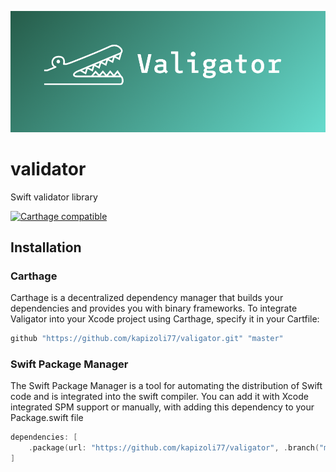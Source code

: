 ![Valigator](valigator.png)

# validator
Swift validator library

[![Carthage compatible](https://img.shields.io/badge/Carthage-compatible-4BC51D.svg?style=flat)](https://github.com/Carthage/Carthage)


## Installation
### Carthage

Carthage is a decentralized dependency manager that builds your dependencies and provides you with binary frameworks. To integrate Valigator into your Xcode project using Carthage, specify it in your Cartfile:
```ruby
github "https://github.com/kapizoli77/valigator.git" "master"
```

### Swift Package Manager
The Swift Package Manager is a tool for automating the distribution of Swift code and is integrated into the swift compiler. You can add it with Xcode integrated SPM support or manually, with adding this dependency to your Package.swift file
```swift
dependencies: [
    .package(url: "https://github.com/kapizoli77/valigator", .branch("master"))
]
```

